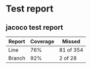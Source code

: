 # Test report

## jacoco test report 

| Report          | Coverage | Missed        |
|-----------------|----------|---------------|
| Line   | 76%      | 81 of 354     |
| Branch | 92%      | 2 of 28       |
